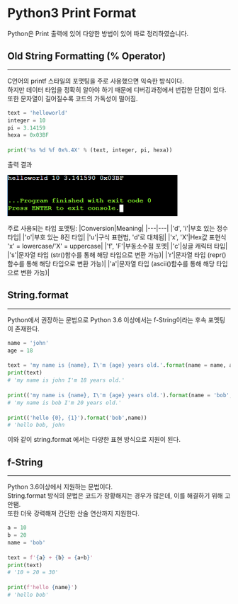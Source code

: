 # Python3 Print Format
Python은 Print 출력에 있어 다양한 방법이 있어 따로 정리하였습니다.

## Old String Formatting (% Operator)
---
C언어의 printf 스타일의 포맷팅을 주로 사용했으면 익숙한 방식이다.    
하지만 데이터 타입을 정확히 알아야 하기 때문에 디버깅과정에서 번잡한 단점이 있다.  
또한 문자열이 길어질수록 코드의 가독성이 떨어짐.  

```python
text = 'helloworld'
integer = 10
pi = 3.14159
hexa = 0x03BF

print('%s %d %f 0x%.4X' % (text, integer, pi, hexa)) 
```

출력 결과  
  
![result](./Picture/print_result_1.png)  
  
주로 사용되는 타입 포맷팅:
|Conversion|Meaning|
|---|---|
|'d', 'i'|부호 있는 정수 타입|
|'o'|부호 있는 8진 타입|
|'u'|구식 표현법, 'd'로 대체됨|
|'x', 'X'|Hex값 표현식 'x' = lowercase/'X' = uppercase|
|'f', 'F'|부동소수점 포멧|
|'c'|싱글 캐릭터 타입|
|'s'|문자열 타입 (str()함수를 통해 해당 타입으로 변환 가능)|
|'r'|문자열 타입 (repr()함수를 통해 해당 타입으로 변환 가능)|
|'a'|문자열 타입 (ascii()함수를 통해 해당 타입으로 변환 가능)|

## String.format
---
Python에서 권장하는 문법으로 Python 3.6 이상에서는 f-String이라는 후속 포멧팅이 존재한다.  
```python
name = 'john'
age = 18

text = 'my name is {name}, I\'m {age} years old.'.format(name = name, age = age)
print(text)
# 'my name is john I'm 18 years old.'

print(('my name is {name}, I\'m {age} years old.').format(name = 'bob', age = 20))
# 'my name is bob I'm 20 years old.'

print(('hello {0}, {1}').format('bob',name))
# 'hello bob, john
```
이와 같이 string.format 에서는 다양한 표현 방식으로 지원이 된다.

## f-String
---
Python 3.6이상에서 지원하는 문법이다.  
String.format 방식의 문법은 코드가 장황해지는 경우가 많은데, 이를 해결하기 위해 고안됌.  
또한 더욱 강력해져 간단한 산술 연산까지 지원한다.

```python
a = 10
b = 20
name = 'bob'

text = f'{a} + {b} = {a+b}'
print(text)
# '10 + 20 = 30'

print(f'hello {name}')
# 'hello bob'
```